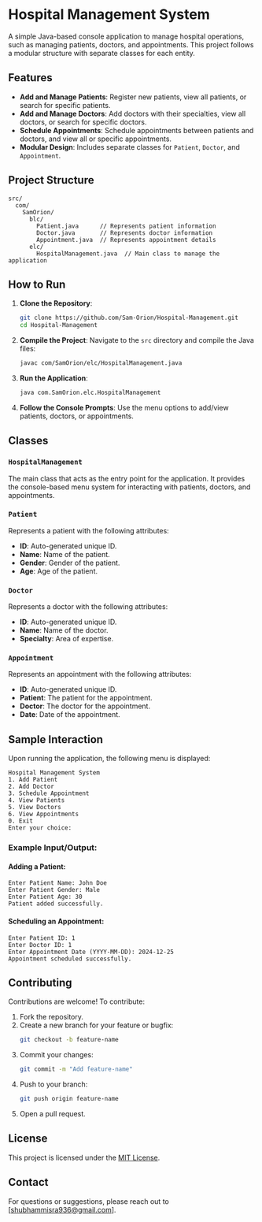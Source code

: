 # Hospital Management System

A simple Java-based console application to manage hospital operations, such as managing patients, doctors, and appointments. This project follows a modular structure with separate classes for each entity.

## Features

- **Add and Manage Patients**: Register new patients, view all patients, or search for specific patients.
- **Add and Manage Doctors**: Add doctors with their specialties, view all doctors, or search for specific doctors.
- **Schedule Appointments**: Schedule appointments between patients and doctors, and view all or specific appointments.
- **Modular Design**: Includes separate classes for `Patient`, `Doctor`, and `Appointment`.

## Project Structure

```
src/
  com/
    SamOrion/
      blc/
        Patient.java      // Represents patient information
        Doctor.java       // Represents doctor information
        Appointment.java  // Represents appointment details
      elc/
        HospitalManagement.java  // Main class to manage the application
```

## How to Run

1. **Clone the Repository**:
   ```bash
   git clone https://github.com/Sam-Orion/Hospital-Management.git
   cd Hospital-Management
   ```

2. **Compile the Project**:
   Navigate to the `src` directory and compile the Java files:
   ```bash
   javac com/SamOrion/elc/HospitalManagement.java
   ```

3. **Run the Application**:
   ```bash
   java com.SamOrion.elc.HospitalManagement
   ```

4. **Follow the Console Prompts**:
   Use the menu options to add/view patients, doctors, or appointments.

## Classes

### `HospitalManagement`
The main class that acts as the entry point for the application. It provides the console-based menu system for interacting with patients, doctors, and appointments.

### `Patient`
Represents a patient with the following attributes:
- **ID**: Auto-generated unique ID.
- **Name**: Name of the patient.
- **Gender**: Gender of the patient.
- **Age**: Age of the patient.

### `Doctor`
Represents a doctor with the following attributes:
- **ID**: Auto-generated unique ID.
- **Name**: Name of the doctor.
- **Specialty**: Area of expertise.

### `Appointment`
Represents an appointment with the following attributes:
- **ID**: Auto-generated unique ID.
- **Patient**: The patient for the appointment.
- **Doctor**: The doctor for the appointment.
- **Date**: Date of the appointment.

## Sample Interaction

Upon running the application, the following menu is displayed:
```
Hospital Management System
1. Add Patient
2. Add Doctor
3. Schedule Appointment
4. View Patients
5. View Doctors
6. View Appointments
0. Exit
Enter your choice:
```

### Example Input/Output:
#### Adding a Patient:
```
Enter Patient Name: John Doe
Enter Patient Gender: Male
Enter Patient Age: 30
Patient added successfully.
```

#### Scheduling an Appointment:
```
Enter Patient ID: 1
Enter Doctor ID: 1
Enter Appointment Date (YYYY-MM-DD): 2024-12-25
Appointment scheduled successfully.
```

## Contributing

Contributions are welcome! To contribute:

1. Fork the repository.
2. Create a new branch for your feature or bugfix:
   ```bash
   git checkout -b feature-name
   ```
3. Commit your changes:
   ```bash
   git commit -m "Add feature-name"
   ```
4. Push to your branch:
   ```bash
   git push origin feature-name
   ```
5. Open a pull request.

## License

This project is licensed under the [MIT License](LICENSE).

## Contact

For questions or suggestions, please reach out to [shubhammisra936@gmail.com].
